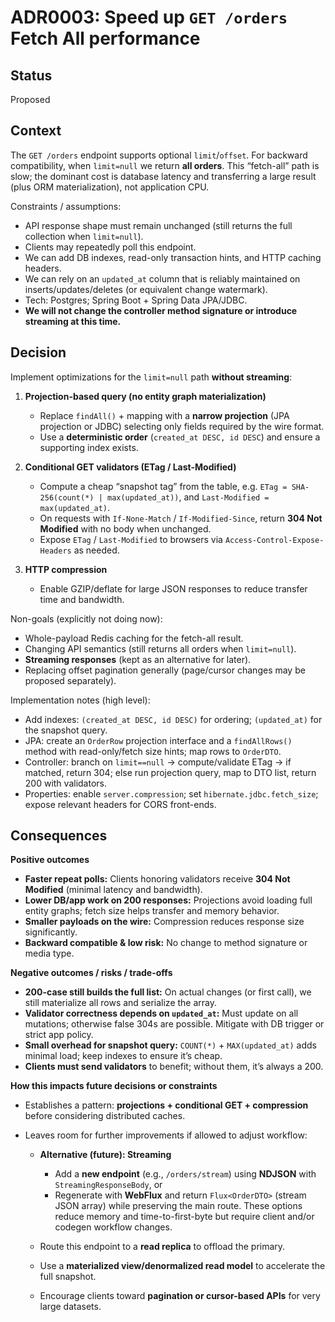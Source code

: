 # ADR0003: Speed up `GET /orders` Fetch All performance

## Status

Proposed

## Context

The `GET /orders` endpoint supports optional `limit`/`offset`. For backward compatibility, when `limit=null` we return **all orders**. This “fetch-all” path is slow; the dominant cost is database latency and transferring a large result (plus ORM materialization), not application CPU.

Constraints / assumptions:

* API response shape must remain unchanged (still returns the full collection when `limit=null`).
* Clients may repeatedly poll this endpoint.
* We can add DB indexes, read-only transaction hints, and HTTP caching headers.
* We can rely on an `updated_at` column that is reliably maintained on inserts/updates/deletes (or equivalent change watermark).
* Tech: Postgres; Spring Boot + Spring Data JPA/JDBC.
* **We will not change the controller method signature or introduce streaming at this time.**

## Decision

Implement optimizations for the `limit=null` path **without streaming**:

1. **Projection-based query (no entity graph materialization)**

    * Replace `findAll()` + mapping with a **narrow projection** (JPA projection or JDBC) selecting only fields required by the wire format.
    * Use a **deterministic order** (`created_at DESC, id DESC`) and ensure a supporting index exists.

2. **Conditional GET validators (ETag / Last-Modified)**

    * Compute a cheap “snapshot tag” from the table, e.g. `ETag = SHA-256(count(*) | max(updated_at))`, and `Last-Modified = max(updated_at)`.
    * On requests with `If-None-Match` / `If-Modified-Since`, return **304 Not Modified** with no body when unchanged.
    * Expose `ETag` / `Last-Modified` to browsers via `Access-Control-Expose-Headers` as needed.

3. **HTTP compression**

    * Enable GZIP/deflate for large JSON responses to reduce transfer time and bandwidth.

Non-goals (explicitly not doing now):

* Whole-payload Redis caching for the fetch-all result.
* Changing API semantics (still returns all orders when `limit=null`).
* **Streaming responses** (kept as an alternative for later).
* Replacing offset pagination generally (page/cursor changes may be proposed separately).

Implementation notes (high level):

* Add indexes: `(created_at DESC, id DESC)` for ordering; `(updated_at)` for the snapshot query.
* JPA: create an `OrderRow` projection interface and a `findAllRows()` method with read-only/fetch size hints; map rows to `OrderDTO`.
* Controller: branch on `limit==null` → compute/validate ETag → if matched, return 304; else run projection query, map to DTO list, return 200 with validators.
* Properties: enable `server.compression`; set `hibernate.jdbc.fetch_size`; expose relevant headers for CORS front-ends.

## Consequences

**Positive outcomes**

* **Faster repeat polls:** Clients honoring validators receive **304 Not Modified** (minimal latency and bandwidth).
* **Lower DB/app work on 200 responses:** Projections avoid loading full entity graphs; fetch size helps transfer and memory behavior.
* **Smaller payloads on the wire:** Compression reduces response size significantly.
* **Backward compatible & low risk:** No change to method signature or media type.

**Negative outcomes / risks / trade-offs**

* **200-case still builds the full list:** On actual changes (or first call), we still materialize all rows and serialize the array.
* **Validator correctness depends on `updated_at`:** Must update on all mutations; otherwise false 304s are possible. Mitigate with DB trigger or strict app policy.
* **Small overhead for snapshot query:** `COUNT(*)` + `MAX(updated_at)` adds minimal load; keep indexes to ensure it’s cheap.
* **Clients must send validators** to benefit; without them, it’s always a 200.

**How this impacts future decisions or constraints**

* Establishes a pattern: **projections + conditional GET + compression** before considering distributed caches.
* Leaves room for further improvements if allowed to adjust workflow:

    * **Alternative (future): Streaming**

        * Add a **new endpoint** (e.g., `/orders/stream`) using **NDJSON** with `StreamingResponseBody`, or
        * Regenerate with **WebFlux** and return `Flux<OrderDTO>` (stream JSON array) while preserving the main route.
          These options reduce memory and time-to-first-byte but require client and/or codegen workflow changes.
    * Route this endpoint to a **read replica** to offload the primary.
    * Use a **materialized view/denormalized read model** to accelerate the full snapshot.
    * Encourage clients toward **pagination or cursor-based APIs** for very large datasets.
